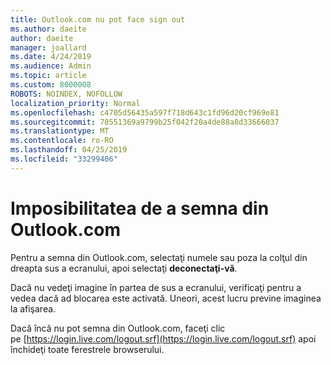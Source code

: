 ```yaml
---
title: Outlook.com nu pot face sign out
ms.author: daeite
author: daeite
manager: joallard
ms.date: 4/24/2019
ms.audience: Admin
ms.topic: article
ms.custom: 8000008
ROBOTS: NOINDEX, NOFOLLOW
localization_priority: Normal
ms.openlocfilehash: c4705d56435a597f718d643c1fd96d20cf969e81
ms.sourcegitcommit: 70551369a9799b25f042f20a4de88a8d33666037
ms.translationtype: MT
ms.contentlocale: ro-RO
ms.lasthandoff: 04/25/2019
ms.locfileid: "33299406"
---
```

# <a name="unable-to-sign-out-of-outlookcom"></a>Imposibilitatea de a semna din Outlook.com

Pentru a semna din Outlook.com, selectaţi numele sau poza la colţul din dreapta sus a ecranului, apoi selectaţi **deconectaţi-vă**.

Dacă nu vedeţi imagine în partea de sus a ecranului, verificaţi pentru a vedea dacă ad blocarea este activată. Uneori, acest lucru previne imaginea la afişarea.

Dacă încă nu pot semna din Outlook.com, faceţi clic pe [https://login.live.com/logout.srf](https://login.live.com/logout.srf) apoi închideţi toate ferestrele browserului.